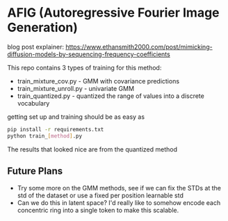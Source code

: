 # AFIG (Autoregressive Fourier Image Generation)

blog post explainer: https://www.ethansmith2000.com/post/mimicking-diffusion-models-by-sequencing-frequency-coefficients

This repo contains 3 types of training for this method:
- train_mixture_cov.py - GMM with covariance predictions
- train_mixture_unroll.py - univariate GMM
- train_quantized.py - quantized the range of values into a discrete vocabulary

getting set up and training should be as easy as
```bash
pip install -r requirements.txt
python train_[method].py
```

The results that looked nice are from the quantized method

## Future Plans
- Try some more on the GMM methods, see if we can fix the STDs at the std of the dataset or use a fixed per position learnable std
- Can we do this in latent space? I'd really like to somehow encode each concentric ring into a single token to make this scalable.
